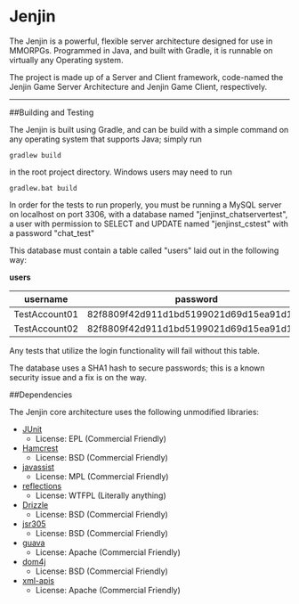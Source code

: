 Jenjin
=====

The Jenjin is a powerful, flexible server architecture designed for use in MMORPGs.
Programmed in Java, and built with Gradle, it is runnable on virtually any Operating
system.

The project is made up of a Server and Client framework, code-named the Jenjin
Game Server Architecture and Jenjin Game Client, respectively.

***

##Building and Testing

The Jenjin is built using Gradle, and can be build with a simple command on
any operating system that supports Java; simply run

`gradlew build`

in the root project directory.  Windows users may need to run

`gradlew.bat build`

In order for the tests to run properly, you must be running a MySQL server on localhost on port 3306,
with a database named "jenjinst_chatservertest", a user with permission to SELECT and UPDATE named "jenjinst_cstest" with
a password "chat_test"

This database must contain a table called "users" laid out in the following way:

**users**


| username      | password                                 | loggedin   |
| ------------- | -----------------------------------------| -----------|
| TestAccount01 | 82f8809f42d911d1bd5199021d69d15ea91d1fad | 0          |
| TestAccount02 | 82f8809f42d911d1bd5199021d69d15ea91d1fad | 0          |

Any tests that utilize the login functionality will fail without this table.

The database uses a SHA1 hash to secure passwords; this is a known security issue
and a fix is on the way.

##Dependencies

The Jenjin core architecture uses the following unmodified libraries:

* [JUnit](https://github.com/junit-team/junit)
    * License: EPL (Commercial Friendly)
* [Hamcrest](https://github.com/hamcrest/JavaHamcrest)
    * License: BSD (Commercial Friendly)
* [javassist](https://github.com/jboss-javassist/javassist)
    * License: MPL (Commercial Friendly)
* [reflections](http://code.google.com/p/reflections/)
    * License: WTFPL (Literally anything)
* [Drizzle](https://github.com/krummas/DrizzleJDBC)
    * License: BSD (Commercial Friendly)
* [jsr305](code.google.com/p/jsr-305/)
    * License: BSD (Commercial Friendly)
* [guava](http://code.google.com/p/guava-libraries/)
    * License: Apache (Commercial Friendly)
* [dom4j](http://dom4j.sourceforge.net/)
    * License: BSD (Commercial Friendly)
* [xml-apis](http://www.openoffice.org/external/forms/xml-apis.html)
    * License: Apache (Commercial Friendly)